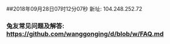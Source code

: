 ##2018年09月28日07时12分07秒 新址: 104.248.252.72
### 兔友常见问题及解答: https://github.com/wanggonging/d/blob/w/FAQ.md
